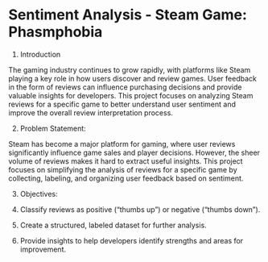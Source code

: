 # Sentiment Analysis - Steam Game: Phasmphobia

1. Introduction

  The gaming industry continues to grow rapidly, with platforms like Steam playing a key role in how users discover and review games. User feedback in the form of reviews can influence purchasing decisions and provide valuable insights for developers. This project focuses on analyzing Steam reviews for a specific game to better understand user sentiment and improve the overall review interpretation process.

2. Problem Statement:

  Steam has become a major platform for gaming, where user reviews significantly influence game sales and player decisions. However, the sheer volume of reviews makes it hard to extract useful insights. This project focuses on simplifying the analysis of reviews for a specific game by collecting, labeling, and organizing user feedback based on sentiment.

3. Objectives:

  1. Classify reviews as positive (“thumbs up”) or negative (“thumbs down”).
  
  2. Create a structured, labeled dataset for further analysis.
  
  3. Provide insights to help developers identify strengths and areas for improvement.

